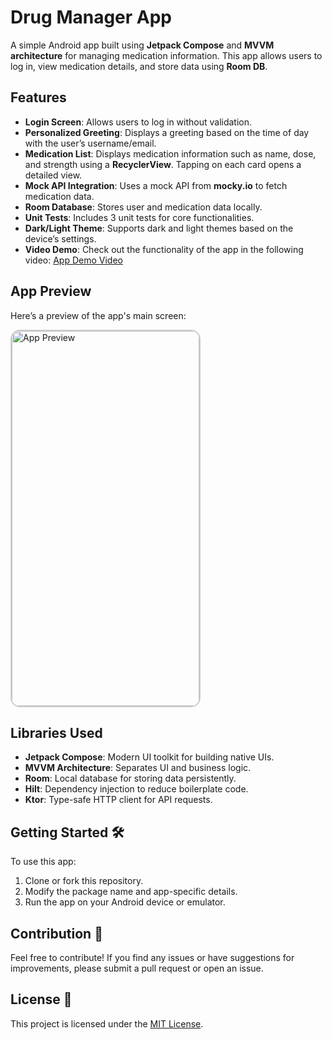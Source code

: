 # Drug Manager App

A simple Android app built using **Jetpack Compose** and **MVVM architecture** for managing medication information. This app allows users to log in, view medication details, and store data using **Room DB**.

## Features

- **Login Screen**: Allows users to log in without validation.
- **Personalized Greeting**: Displays a greeting based on the time of day with the user’s username/email.
- **Medication List**: Displays medication information such as name, dose, and strength using a **RecyclerView**. Tapping on each card opens a detailed view.
- **Mock API Integration**: Uses a mock API from **mocky.io** to fetch medication data.
- **Room Database**: Stores user and medication data locally.
- **Unit Tests**: Includes 3 unit tests for core functionalities.
- **Dark/Light Theme**: Supports dark and light themes based on the device’s settings.
- **Video Demo**: Check out the functionality of the app in the following video: [App Demo Video](./app_demo_video.webm)

## App Preview

Here’s a preview of the app's main screen:

<img src="./app_preview.gif" alt="App Preview" width="300" height="600" style="border-radius: 15px; border: 2px solid #ccc;"/>

## Libraries Used

- **Jetpack Compose**: Modern UI toolkit for building native UIs.
- **MVVM Architecture**: Separates UI and business logic.
- **Room**: Local database for storing data persistently.
- **Hilt**: Dependency injection to reduce boilerplate code.
- **Ktor**: Type-safe HTTP client for API requests.

## Getting Started 🛠️

To use this app:
1. Clone or fork this repository.
2. Modify the package name and app-specific details.
3. Run the app on your Android device or emulator.

## Contribution 🤝

Feel free to contribute! If you find any issues or have suggestions for improvements, please submit a pull request or open an issue.

## License 📄

This project is licensed under the [MIT License](https://github.com/Ammar-Ishfaq/MVVM-MedicineApp/blob/master/LICENSE).
